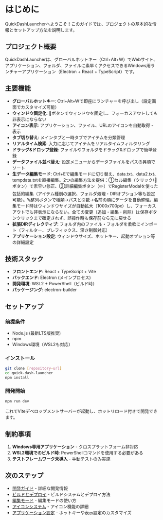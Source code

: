 # はじめに

QuickDashLauncherへようこそ！このガイドでは、プロジェクトの基本的な情報とセットアップ方法を説明します。

## プロジェクト概要

QuickDashLauncherは、グローバルホットキー（Ctrl+Alt+W）でWebサイト、アプリケーション、フォルダ、ファイルに素早くアクセスできるWindows用ランチャーアプリケーション（Electron + React + TypeScript）です。

## 主要機能

- **グローバルホットキー**: Ctrl+Alt+Wで即座にランチャーを呼び出し（設定画面でカスタマイズ可能）
- **ウィンドウ固定化**: 📌ボタンでウィンドウを固定し、フォーカスアウトしても非表示にならない
- **アイコン表示**: アプリケーション、ファイル、URLのアイコンを自動取得・表示
- **タブ切り替え**: メインタブと一時タブでアイテムを分類管理
- **リアルタイム検索**: 入力に応じてアイテムをリアルタイムフィルタリング
- **ドラッグ&ドロップ登録**: ファイルやフォルダをドラッグ&ドロップで簡単登録
- **データファイル並べ替え**: 設定メニューからデータファイルをパスの昇順でソート
- **生データ編集モード**: Ctrl+Eで編集モードに切り替え、data.txt、data2.txt、tempdata.txtを直接編集。2つの編集方法を提供：①セル編集（クリック/📝ボタン）で素早い修正、②詳細編集ボタン（✏️）でRegisterModalを使った包括的編集（アイテム種別の選択、フォルダ処理・DIRオプション等も設定可能）。🔤整列ボタンで種類→パスと引数→名前の順にデータを自動整理。編集モード時はウィンドウサイズが自動拡大（1000x700px）し、フォーカスアウトでも非表示にならない。全ての変更（追加・編集・削除）は保存ボタンクリックまで確定されず、誤操作時も保存前なら元に戻せる
- **拡張DIRディレクティブ**: フォルダ内のファイル・フォルダを柔軟にインポート（フィルター、プレフィックス、深さ制御対応）
- **アプリケーション設定**: ウィンドウサイズ、ホットキー、起動オプション等の詳細設定

## 技術スタック

- **フロントエンド**: React + TypeScript + Vite
- **バックエンド**: Electron (メインプロセス)
- **開発環境**: WSL2 + PowerShell（ビルド時）
- **パッケージング**: electron-builder

## セットアップ

### 前提条件

- Node.js (最新LTS版推奨)
- npm
- Windows環境（WSL2も対応）

### インストール

```bash
git clone [repository-url]
cd quick-dash-launcher
npm install
```

### 開発開始

```bash
npm run dev
```

これでViteデベロップメントサーバーが起動し、ホットリロード付きで開発できます。

## 制約事項

1. **Windows専用アプリケーション** - クロスプラットフォーム非対応
2. **WSL2環境でのビルド時**: PowerShellコマンドを使用する必要がある
3. **テストフレームワーク未導入** - 手動テストのみ実施

## 次のステップ

- [開発ガイド](development.md) - 詳細な開発情報
- [ビルドとデプロイ](build-and-deploy.md) - ビルドシステムとデプロイ方法
- [編集モード](../features/edit-mode.md) - 編集モードの使い方
- [アイコンシステム](../features/icon-system.md) - アイコン機能の詳細
- [アプリケーション設定](../features/app-settings.md) - ホットキーや表示設定のカスタマイズ